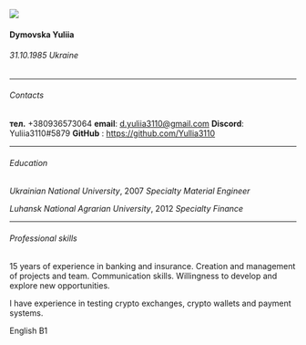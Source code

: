 ![](https://scontent.fkbp1-1.fna.fbcdn.net/v/t39.30808-6/243263895_4361678537250446_5670338561416341065_n.jpg?_nc_cat=100&ccb=1-7&_nc_sid=09cbfe&_nc_ohc=ZGkMCL8FvAsAX8qeuQ6&_nc_ht=scontent.fkbp1-1.fna&oh=00_AfA0yzTMTSbd3P-S2SL8eFS5fyb4AiPjz500EBsDe_-gTA&oe=639B7F17)

#### Dymovska Yuliia
###### 31.10.1985 Ukraine
___________________________________________________
###### Contacts
**тел.**  +380936573064 
**email**: d.yuliia3110@gmail.com
**Discord**: Yuliia3110#5879
**GitHub** : https://github.com/Yullia3110
____________________________________________________
###### Education
*Ukrainian National University*, 2007 *Specialty Material Engineer*

*Luhansk National Agrarian University*, 2012 *Specialty Finance*
___________________________________________________
###### Professional skills
15 years of experience in banking and insurance. 
Creation and management of projects and team.
Communication skills. Willingness to develop and explore new opportunities.

I have experience in testing crypto exchanges, crypto wallets and payment systems. 

English B1



